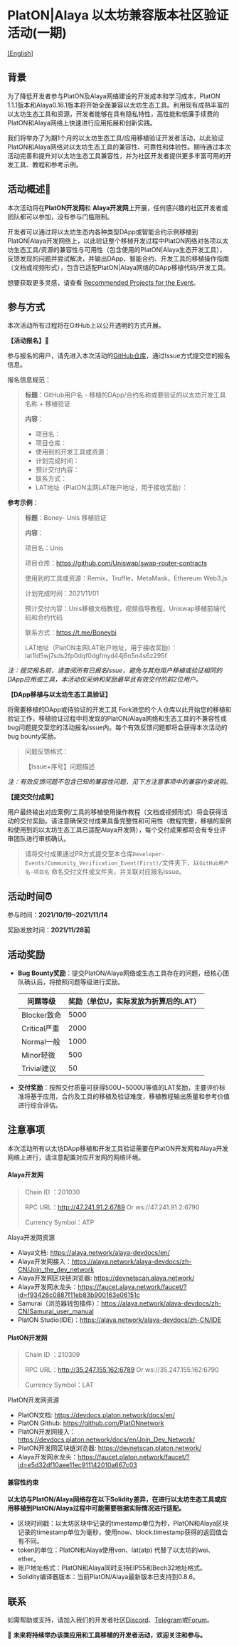 # PlatON|Alaya 以太坊兼容版本社区验证活动(一期)

[[English]](https://github.com/AlayaNetwork/Developer-Events/blob/main/Community_Verification_Event(First)/README.md)

## 背景

为了降低开发者参与PlatON及Alaya网络建设的开发成本和学习成本，PlatON 1.1.1版本和Alaya0.16.1版本将开始全面兼容以太坊生态工具。利用现有成熟丰富的以太坊生态工具和资源，开发者能够在具有隐私特性，高性能和低廉手续费的PlatON和Alaya网络上快速进行应用拓展和创新实践。

我们将举办了为期1个月的以太坊生态工具/应用移植验证开发者活动，以此验证PlatON和Alaya网络对以太坊生态工具的兼容性、可靠性和体验性。期待通过本次活动完善和提升对以太坊生态工具兼容性，并为社区开发者提供更多丰富可用的开发工具、教程和参考示例。



 ## 活动概述:balloon:

本次活动将在**PlatON开发网**和 **Alaya开发网**上开展，任何感兴趣的社区开发者或团队都可以参加，没有参与门槛限制。

开发者可以通过将以太坊生态内各种类型DApp或智能合约示例移植到PlatON|Alaya开发网络上，以此验证整个移植开发过程中PlatON网络对各项以太坊生态工具/资源的兼容性与可用性（包含使用的PlatON|Alaya生态开发工具），反馈发现的问题并尝试解决，并输出DApp、智能合约、开发工具的移植操作指南（文档或视频形式），包含已适配PlatON|Alaya网络的DApp移植代码/开发工具。

想要获取更多灵感，请查看 [Recommended Projects for the Event](https://github.com/AlayaNetwork/Developer-Events/blob/main/Community_Verification_Event(First)/Recommended%20Projects%20for%20the%20Event-CN.md)。



## 参与方式

本次活动所有过程将在GitHub上以公开透明的方式开展。

**【活动报名】:triangular_flag_on_post:**

参与报名的用户，请先进入本次活动的[GitHub仓库](https://github.com/AlayaNetwork/Developer-Events/issues)，通过Issue方式提交您的报名信息。

报名信息规范：

> **标题**：GitHub用户名 - 移植的DApp/合约名称或要验证的以太坊开发工具名称 + 移植验证
>
> **内容**：
>
> - 项目名：
> - 项目仓库：
> - 使用到的开发工具或资源：
> - 计划完成时间：
> - 预计交付内容：
> - 联系方式：
> - LAT地址（PlatON主网LAT账户地址，用于接收奖励）：

**参考示例**：

> **标题**：Boney- Unis 移植验证
>
> **内容**：
>
> 项目名：Unis
>
> 项目仓库：https://github.com/Uniswap/swap-router-contracts
>
> 使用到的工具或资源：Remix，Truffle，MetaMask，Ethereum Web3.js
>
> 计划完成时间：2021/11/01
>
> 预计交付内容：Unis移植文档教程，视频指导教程，Uniswap移植前端代码和合约代码
>
> 联系方式：https://t.me/Boneybi
> 
> LAT地址（PlatON主网LAT账户地址，用于接收奖励）：lat1ld5wj7sds2fp0dqf0dgfmyd44j6n5n4s6z295f

*注：提交报名前，请查阅所有已报名Issue，避免与其他用户移植或验证相同的DApp应用或工具，本活动仅采纳和奖励最早且有效交付的前2位用户。*



**【DApp移植与以太坊生态工具验证】**

将需要移植的DApp或待验证的开发工具 Fork进您的个人仓库以此开始您的移植和验证工作，移植验证过程中将发现的PlatON/Alaya网络和生态工具的不兼容性或bug问题提交至您的活动报名Issue内。每个有效反馈问题都将会获得本次活动的bug bounty奖励。

> 问题反馈格式：
>
> 【Issue+序号】问题描述

*注：有效反馈问题不包含已知的兼容性问题，见下方注意事项中的兼容约束说明。*



**【提交交付成果】**

用户最终输出对应案例/工具的移植使用操作教程（文档或视频形式）将会获得活动的交付奖励。请注意确保交付成果具备完整性和可用性（教程完整，移植的案例和使用到的以太坊生态工具已适配Alaya开发网），每个交付成果都将会有专业评审团队进行审核确认。

> 请将交付成果通过PR方式提交至本仓库`Developer-Events/Community_Verification_Event(First)/`文件夹下，以`GitHub用户名-项目名` 命名交付文件或文件夹，并关联对应报名Issue。



## 活动时间:alarm_clock: 

参与时间：**2021/10/19~2021/11/14**

奖励发放时间：**2021/11/28前**



## 活动奖励

- **Bug Bounty奖励**：提交PlatON/Alaya网络或生态工具存在的问题，经核心团队确认后，将按照问题等级进行奖励。

  | 问题等级     | 奖励（单位U，实际发放为折算后的LAT） |
  | ------------ | ------------------------------------ |
  | Blocker致命  | 5000                                 |
  | Critical严重 | 2000                                 |
  | Normal一般   | 1000                                 |
  | Minor轻微    | 500                                  |
  | Trivial建议  | 50                                   |

- **交付奖励**：按照交付质量可获得500U~5000U等值的LAT奖励，主要评价标准将基于应用，合约及工具的移植及验证难度，移植教程输出质量和参考价值进行综合评估。



## 注意事项

本次活动所有以太坊DApp移植和开发工具验证需要在PlatON开发网和Alaya开发网络上进行，请注意配置对应开发网的网络环境。

#### Alaya开发网

> Chain ID ：201030   
>
> RPC URL：http://47.241.91.2:6789  Or  ws://47.241.91.2:6790
>
> Currency Symbol：ATP

Alaya开发网资源

- Alaya文档: https://alaya.network/alaya-devdocs/en/ 
- Alaya开发网接入：https://alaya.network/alaya-devdocs/zh-CN/Join_the_dev_network
- Alaya开发网区块链浏览器: https://devnetscan.alaya.network/
- Alaya开发网水龙头：https://faucet.alaya.network/faucet/?id=f93426c0887f11eb83b900163e06151c
- Samurai（浏览器钱包插件）：https://alaya.network/alaya-devdocs/zh-CN/Samurai_user_manual
- PlatON Studio(IDE)：https://alaya.network/alaya-devdocs/zh-CN/IDE

#### PlatON开发网
> Chain ID ：210309   
>
> RPC URL：http://35.247.155.162:6789  Or  ws://35.247.155.162:6790
>
> Currency Symbol：LAT

PlatON开发网资源

- PlatON文档: https://devdocs.platon.network/docs/en/
- PlatON Github: https://github.com/PlatONnetwork
- PlatON开发网接入：https://devdocs.platon.network/docs/en/Join_Dev_Network/
- PlatON开发网区块链浏览器: https://devnetscan.platon.network/
- Alaya开发网水龙头：https://faucet.platon.network/faucet/?id=e5d32df10aee11ec911142010a667c03


#### 兼容性约束

**以太坊与PlatON/Alaya网络存在以下Solidity差异，在进行以太坊生态工具或应用移植到PlatON/Alaya过程中可能需要根据实际情况进行适配。**

- 区块时间戳：以太坊区块中记录的timestamp单位为秒，PlatON和Alaya区块记录的timestamp单位为毫秒，使用now、block.timestamp获得的返回值会有不同。
- token的单位：PlatON和Alaya使用von、lat(atp) 代替了以太坊的wei、ether。
- 账户地址格式：PlatON和Alaya同时支持EIP55和Bech32地址格式。
- Solidity编译器版本：当前PlatON/Alaya最新版本已支持到0.8.6。



## 联系

如需帮助或支持，请加入我们的开发者社区[Discord](https://discord.gg/jAjFzJ3Cff)、[Telegram](https://t.me/joinchat/LhO63AsZ_iozZGNl)或[Forum](https://forum.latticex.foundation/)。

🎊 **未来将持续举办该类应用和工具移植的开发者活动，欢迎关注和参与。**


